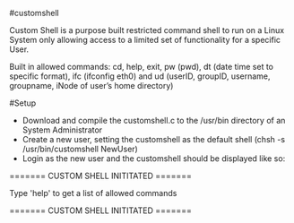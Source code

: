 #customshell

Custom Shell is a purpose built restricted command shell to run on a Linux System only allowing access to a limited set of functionality for a specific User.
 
Built in allowed commands: cd, help, exit, pw (pwd), dt (date time set to specific format), ifc (ifconfig eth0) and ud (userID, groupID, username, groupname, iNode of user’s home directory)

#Setup
- Download and compile the customshell.c to the /usr/bin directory of an System Administrator
- Create a new user, setting the customshell as the default shell (chsh -s /usr/bin/customshell NewUser)
- Login as the new user and the customshell should be displayed like so:

======= CUSTOM SHELL INITITATED =======
 
Type 'help' to get a list of allowed commands
 
======= CUSTOM SHELL INITITATED =======
